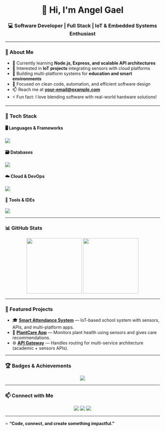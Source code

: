 <h1 align="center">👋 Hi, I'm Angel Gael</h1>
<h3 align="center">💻 Software Developer | Full Stack | IoT & Embedded Systems Enthusiast</h3>

---

### 🚀 About Me
- 🌱 Currently learning **Node.js, Express, and scalable API architectures**  
- 🧠 Interested in **IoT projects** integrating sensors with cloud platforms  
- 💼 Building multi-platform systems for **education and smart environments**  
- 🎯 Focused on clean code, automation, and efficient software design  
- 📫 Reach me at **your-email@example.com**  
- ⚡ Fun fact: I love blending software with real-world hardware solutions!

---

### 🧩 Tech Stack

#### 🖥️ Languages & Frameworks
<p align="left">
  <img src="https://skillicons.dev/icons?i=python,cs,php,js,nodejs,express,laravel,bootstrap,html,css" />
</p>

#### 🗃️ Databases
<p align="left">
  <img src="https://skillicons.dev/icons?i=mysql,postgres,mongodb" />
</p>

#### ☁️ Cloud & DevOps
<p align="left">
  <img src="https://skillicons.dev/icons?i=aws,digitalocean,vercel,linux,git,github" />
</p>

#### 🧰 Tools & IDEs
<p align="left">
  <img src="https://skillicons.dev/icons?i=vscode,androidstudio,postman,figma,arduino" />
</p>

---

### 📊 GitHub Stats
<p align="center">
  <img height="180em" src="https://github-readme-stats.vercel.app/api?username=angelga3L&show_icons=true&theme=tokyonight&include_all_commits=true&count_private=true"/>
  <img height="180em" src="https://github-readme-stats.vercel.app/api/top-langs/?username=angelga3L&layout=compact&theme=tokyonight"/>
</p>

---

### 🧠 Featured Projects
- 🎓 [**Smart Attendance System**](#) — IoT-based school system with sensors, APIs, and multi-platform apps.  
- 🌿 [**PlantCare App**](#) — Monitors plant health using sensors and gives care recommendations.  
- ⚙️ [**API Gateway**](#) — Handles routing for multi-service architecture (academic + sensors APIs).

---

### 🏆 Badges & Achievements
<p align="center">
  <img src="https://github-profile-trophy.vercel.app/?username=angelga3L&theme=onedark&margin-w=10&no-frame=true"/>
</p>

---

### 📫 Connect with Me
<p align="center">
  <a href="https://www.linkedin.com/in/angelgael" target="_blank"><img src="https://skillicons.dev/icons?i=linkedin" /></a>
  <a href="mailto:your-email@example.com"><img src="https://skillicons.dev/icons?i=gmail" /></a>
  <a href="https://angelga3l.github.io" target="_blank"><img src="https://skillicons.dev/icons?i=devto" /></a>
</p>

---

⭐ **“Code, connect, and create something impactful.”**
